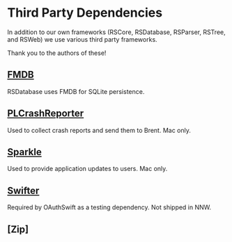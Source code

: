# Third Party Dependencies

In addition to our own frameworks (RSCore, RSDatabase, RSParser, RSTree, and RSWeb) we use various third party frameworks.

Thank you to the authors of these!

## [FMDB](https://github.com/ccgus/fmdb)
RSDatabase uses FMDB for SQLite persistence.

## [PLCrashReporter](https://github.com/microsoft/plcrashreporter)
Used to collect crash reports and send them to Brent.  Mac only.

## [Sparkle](https://github.com/sparkle-project/Sparkle)
Used to provide application updates to users.  Mac only.

## [Swifter](https://github.com/httpswift/swifter)
Required by OAuthSwift as a testing dependency.  Not shipped in NNW.

## [Zip]
